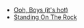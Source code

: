 * [Ooh, Boys (it's hot)](Ooh,%20Boys%20(it's%20hot))
* [Standing On The Rock](Standing%20On%20The%20Rock)